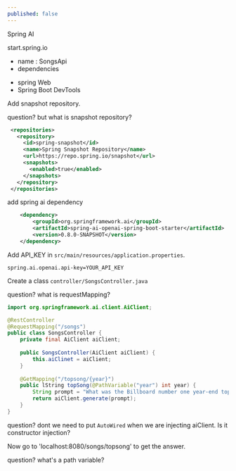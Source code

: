 ```yaml
---
published: false
---
```



Spring AI

start.spring.io
* name : SongsApi
* dependencies 
 - spring Web
 - Spring Boot DevTools
 
Add snapshot repository. 

question? but what is snapshot repository?

```xml
 <repositories>
   <repository>
     <id>spring-snapshot</id>
     <name>Spring Snapshot Repository</name>
     <url>https://repo.spring.io/snapshot</url>
     <snapshots>
       <enabled>true</enabled>
     </snapshots>
   </repository>
 </repositories>
```
    
add spring ai dependency

```xml
    <dependency>
        <groupId>org.springframework.ai</groupId>
        <artifactId>spring-ai-openai-spring-boot-starter</artifactId>
        <version>0.8.0-SNAPSHOT</version>
    </dependency>
```

Add API_KEY in `src/main/resources/application.properties`. 

```
spring.ai.openai.api-key=YOUR_API_KEY
```


Create a class `controller/SongsController.java`

question? what is requestMapping?

```java
import org.springframework.ai.client.AiClient;

@RestController
@RequestMapping("/songs")
public class SongsController {
    private final AiClient aiClient;
  
    public SongsController(AiClient aiClient) {
        this.aiClinet = aiClient;
    }
  
    @GetMapping("/topsong/{year}")
    public lString topSong(@PathVariable("year") int year) {
        String prompt = "What was the Billboard number one year-end top 100 single for {year}?";
        return aiClient.generate(prompt);
    }
}
```

question? dont we need to put `AutoWired` when we are injecting aiClient. Is it constructor injection?

Now go to 'localhost:8080/songs/topsong' to get the answer.

question? what's a path variable?

